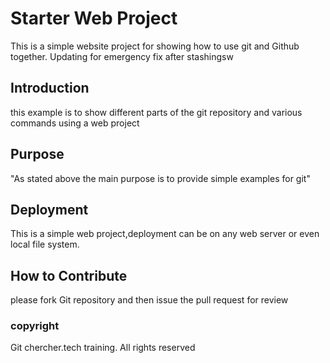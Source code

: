 # Starter Web Project

This is a simple website project for showing how to use git and Github together. Updating for emergency fix after stashingsw

## Introduction

this example is to show different parts of the git repository and various commands using a web project
## Purpose

"As stated above the main purpose is to provide simple examples for git"

## Deployment

This is a simple web project,deployment can be on any web server or even local file system.

## How to Contribute

please fork Git repository and then issue the pull request for review

### copyright

Git chercher.tech training. All rights reserved
